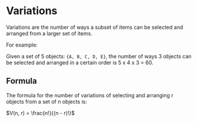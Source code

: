 # Variations

Variations are the number of ways a subset of items can be selected and arranged from a larger set of items.

For example:

Given a set of 5 objects: `{A, B, C, D, E}`, the number of ways 3 objects can be selected and arranged in a certain 
order is 5 x 4 x 3 = 60.

## Formula

The formula for the number of variations of selecting and arranging r objects from a set of 
n objects is:

$V(n, r) = \frac{n!}{(n - r)!}$
